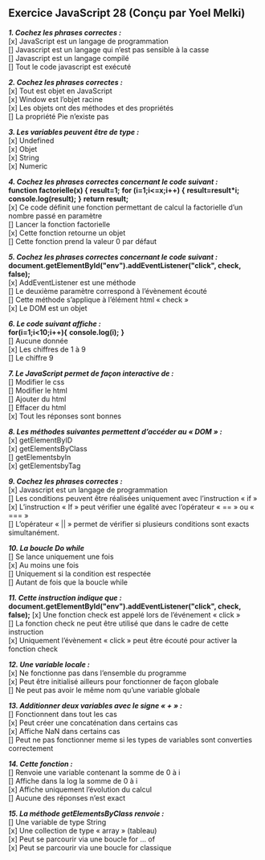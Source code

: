 ## Exercice JavaScript 28 (Conçu par Yoel Melki)

***1. Cochez les phrases correctes :***  
[x]	JavaScript est un langage de programmation  
[]	Javascript est un langage qui n’est pas sensible à la casse  
[]	Javascript est un langage compilé  
[]	Tout le code javascript est exécuté  

***2. Cochez les phrases correctes :***  
[x]	Tout est objet en JavaScript  
[x]	Window est l’objet racine  
[x]	Les objets ont des méthodes et des propriétés  
[]	La propriété Pie n’existe pas  

***3. Les variables peuvent être de type :***  
[x]	Undefined  
[x]	Objet  
[x]	String  
[x]	Numeric  

***4. Cochez les phrases correctes concernant le code suivant :***  
**function factorielle(x) {**
**result=1;**
**for (i=1;i<=x;i++) {**
**result=result*i;**
**console.log(result);**
**}**
**return result;**  
[x]	Ce code définit une fonction permettant de calcul la factorielle d’un nombre passé en paramètre  
[]	Lancer la fonction factorielle  
[x]	Cette fonction retourne un objet  
[]	Cette fonction prend la valeur 0 par défaut  

***5. Cochez les phrases correctes concernant le code suivant :***  
**document.getElementById("env").addEventListener("click", check, false);**  
[x]	AddEventListener est une méthode  
[]	Le deuxième paramètre correspond à l’évènement écouté  
[]	Cette méthode s’applique à l’élément html « check »  
[x]	Le DOM est un objet  

***6. Le code suivant affiche :***  
**for(i=1;i<10;i++){**
**console.log(i);**
**}**  
[]	Aucune donnée  
[x]	Les chiffres de 1 à 9  
[]	Le chiffre 9  

***7. Le JavaScript permet de façon interactive de :***  
[]	Modifier le css  
[]	Modifier le html  
[]	Ajouter du html  
[]	Effacer du html  
[x]  Tout les réponses sont bonnes  

***8. Les méthodes suivantes permettent d’accéder au « DOM » :***  
[x]	getElementByID  
[x]	getElementsByClass  
[]	getElementsbyIn  
[x]	getElementsbyTag  

***9. Cochez les phrases correctes :***  
[x]	Javascript est un langage de programmation  
[]	Les conditions peuvent être réalisées uniquement avec l’instruction « if »  
[x]	L’instruction « If » peut vérifier une égalité avec l’opérateur  « == » ou « === »  
[]	L’opérateur « || » permet de vérifier si plusieurs conditions sont exacts simultanément.  

***10. La boucle Do while***  
[]	Se lance uniquement une fois  
[x]	Au moins une fois  
[]	Uniquement si la condition est respectée  
[]	Autant de fois que la boucle while  

***11. Cette instruction indique que :***  
**document.getElementById("env").addEventListener("click", check, false);**
[x]	Une fonction check est appelé lors de l’événement « click »  
[]	La fonction check ne peut être utilisé que dans le cadre de cette instruction  
[x]	Uniquement l’évènement « click » peut être écouté pour activer la fonction check  

***12. Une variable locale :***  
[x]	Ne fonctionne pas dans l’ensemble du programme  
[x]	Peut être initialisé ailleurs pour fonctionner de façon globale  
[]	Ne peut pas avoir le même nom qu’une variable globale  

***13. Additionner deux variables avec le signe « + » :***  
[]	Fonctionnent dans tout les cas  
[x]	Peut créer une concaténation dans certains cas   
[x]	Affiche NaN dans certains cas  
[]	Peut ne pas fonctionner meme si les types de variables sont converties correctement  

***14. Cette fonction :***  
[]	Renvoie une variable contenant la somme de 0 à i  
[]	Affiche dans la log la somme de 0 à i  
[x]	Affiche uniquement l’évolution du calcul  
[]	Aucune des réponses n’est exact  

***15. La méthode getElementsByClass renvoie :***  
[]	Une variable de type String  
[x]	Une collection de type « array » (tableau)  
[x]	Peut se parcourir via une boucle for … of  
[x]	Peut se parcourir via une boucle for classique  